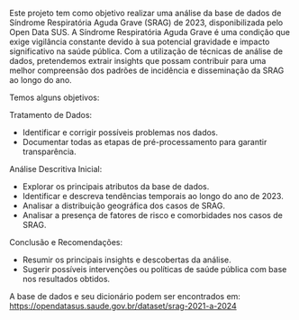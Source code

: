 Este projeto tem como objetivo realizar uma análise da base de dados de Síndrome Respiratória Aguda Grave (SRAG) de 2023, disponibilizada pelo Open Data SUS. A Síndrome Respiratória Aguda Grave é uma condição que exige vigilância constante devido à sua potencial gravidade e impacto significativo na saúde pública. Com a utilização de técnicas de análise de dados, pretendemos extrair insights que possam contribuir para uma melhor compreensão dos padrões de incidência e disseminação da SRAG ao longo do ano.

Temos alguns objetivos:

Tratamento de Dados:
* Identificar e corrigir possíveis problemas nos dados.
* Documentar todas as etapas de pré-processamento para garantir transparência.

Análise Descritiva Inicial:
* Explorar os principais atributos da base de dados.
* Identificar e descreva tendências temporais ao longo do ano de 2023.
* Analisar a distribuição geográfica dos casos de SRAG.
* Analisar a presença de fatores de risco e comorbidades nos casos de SRAG.

Conclusão e Recomendações:
* Resumir os principais insights e descobertas da análise.
* Sugerir possíveis intervenções ou políticas de saúde pública com base nos resultados obtidos.


A base de dados e seu dicionário podem ser encontrados em: https://opendatasus.saude.gov.br/dataset/srag-2021-a-2024
